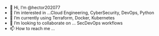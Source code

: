 - 👋 Hi, I’m @hector202077
- 👀 I’m interested in ...Cloud Engineering, CyberSecurity, DevOps, Python 
- 🌱 I’m currently using Terraform, Docker, Kubernetes
- 💞️ I’m looking to collaborate on ... SecDevOps workflows
- 📫 How to reach me ...

<!---
hector202077/hector202077 is a ✨ special ✨ repository because its `README.md` (this file) appears on your GitHub profile.
You can click the Preview link to take a look at your changes.
--->
